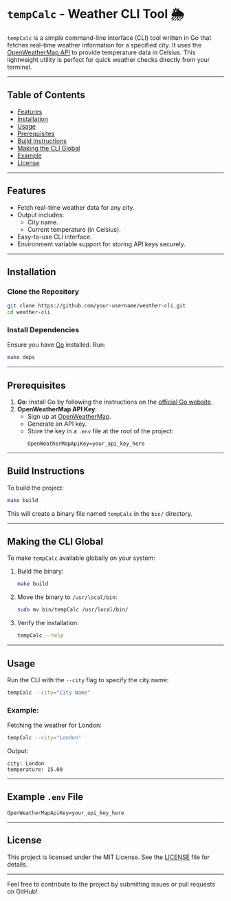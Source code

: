 # `tempCalc` - Weather CLI Tool 🌦️

`tempCalc` is a simple command-line interface (CLI) tool written in Go that fetches real-time weather information for a specified city. It uses the [OpenWeatherMap API](https://openweathermap.org/api) to provide temperature data in Celsius. This lightweight utility is perfect for quick weather checks directly from your terminal.

---

## Table of Contents
- [Features](#features)
- [Installation](#installation)
- [Usage](#usage)
- [Prerequisites](#prerequisites)
- [Build Instructions](#build-instructions)
- [Making the CLI Global](#making-the-cli-global)
- [Example](#example)
- [License](#license)

---

## Features

- Fetch real-time weather data for any city.
- Output includes:
  - City name.
  - Current temperature (in Celsius).
- Easy-to-use CLI interface.
- Environment variable support for storing API keys securely.

---

## Installation

### Clone the Repository
```bash
git clone https://github.com/your-username/weather-cli.git
cd weather-cli
```

### Install Dependencies
Ensure you have [Go](https://go.dev/) installed. Run:
```bash
make deps
```

---

## Prerequisites

1. **Go**: Install Go by following the instructions on the [official Go website](https://go.dev/).
2. **OpenWeatherMap API Key**:
   - Sign up at [OpenWeatherMap](https://openweathermap.org/).
   - Generate an API key.
   - Store the key in a `.env` file at the root of the project:
     ```env
     OpenWeatherMapApiKey=your_api_key_here
     ```

---

## Build Instructions

To build the project:
```bash
make build
```

This will create a binary file named `tempCalc` in the `bin/` directory.

---

## Making the CLI Global

To make `tempCalc` available globally on your system:

1. Build the binary:
   ```bash
   make build
   ```

2. Move the binary to `/usr/local/bin`:
   ```bash
   sudo mv bin/tempCalc /usr/local/bin/
   ```

3. Verify the installation:
   ```bash
   tempCalc --help
   ```

---

## Usage

Run the CLI with the `--city` flag to specify the city name:
```bash
tempCalc --city="City Name"
```

### Example:
Fetching the weather for London:
```bash
tempCalc --city="London"
```
Output:
```
city: London
temperature: 15.00
```

---

## Example `.env` File

```env
OpenWeatherMapApiKey=your_api_key_here
```

---

## License

This project is licensed under the MIT License. See the [LICENSE](LICENSE) file for details.

---

Feel free to contribute to the project by submitting issues or pull requests on GitHub!